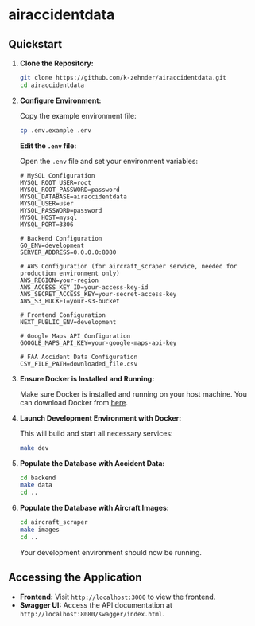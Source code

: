 # airaccidentdata

## Quickstart

1. **Clone the Repository:**

   ```bash
   git clone https://github.com/k-zehnder/airaccidentdata.git
   cd airaccidentdata
   ```

2. **Configure Environment:**

   Copy the example environment file:

   ```bash
   cp .env.example .env
   ```

   **Edit the `.env` file:**

   Open the `.env` file and set your environment variables:

   ```dotenv
   # MySQL Configuration
   MYSQL_ROOT_USER=root
   MYSQL_ROOT_PASSWORD=password
   MYSQL_DATABASE=airaccidentdata
   MYSQL_USER=user
   MYSQL_PASSWORD=password
   MYSQL_HOST=mysql
   MYSQL_PORT=3306

   # Backend Configuration
   GO_ENV=development
   SERVER_ADDRESS=0.0.0.0:8080

   # AWS Configuration (for aircraft_scraper service, needed for production environment only)
   AWS_REGION=your-region
   AWS_ACCESS_KEY_ID=your-access-key-id
   AWS_SECRET_ACCESS_KEY=your-secret-access-key
   AWS_S3_BUCKET=your-s3-bucket

   # Frontend Configuration
   NEXT_PUBLIC_ENV=development

   # Google Maps API Configuration
   GOOGLE_MAPS_API_KEY=your-google-maps-api-key

   # FAA Accident Data Configuration
   CSV_FILE_PATH=downloaded_file.csv
   ```

3. **Ensure Docker is Installed and Running:**

   Make sure Docker is installed and running on your host machine. You can download Docker from [here](https://www.docker.com/products/docker-desktop).

4. **Launch Development Environment with Docker:**

   This will build and start all necessary services:

   ```bash
   make dev
   ```

5. **Populate the Database with Accident Data:**

   ```bash
   cd backend
   make data
   cd ..
   ```

6. **Populate the Database with Aircraft Images:**

   ```bash
   cd aircraft_scraper
   make images
   cd ..
   ```

   Your development environment should now be running.

## Accessing the Application

- **Frontend:** Visit `http://localhost:3000` to view the frontend.
- **Swagger UI:** Access the API documentation at `http://localhost:8080/swagger/index.html`.
